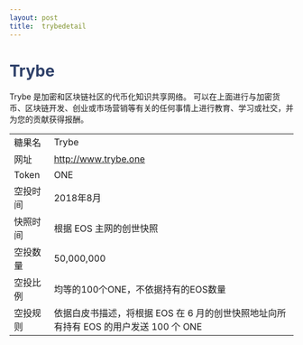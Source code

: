 ```yaml
---
layout: post
title:  trybedetail
---
```


<h1 style="color: #2F416A">Trybe</h1>
<p>
Trybe 是加密和区块链社区的代币化知识共享网络。 可以在上面进行与加密货币、区块链开发、创业或市场营销等有关的任何事情上进行教育、学习或社交，并为您的贡献获得报酬。
</p>


<table class="center">
  <tbody>
    <tr>
        <td class="tablehalf">糖果名</td>
        <td class="tablehalf">Trybe</td>
    </tr>
    <tr>
        <td>网址</td>
        <td><a href="http://www.trybe.one" target="_blank">http://www.trybe.one</a></td>
    </tr>
    <tr>
        <td>Token</td>
        <td>ONE</td>
    </tr>
    <tr>
        <td>空投时间</td>
        <td>2018年8月</td>
    </tr>
    <tr>
        <td>快照时间</td>
        <td>根据 EOS 主网的创世快照</td>
    </tr>
    <tr>
        <td>空投数量</td>
        <td>50,000,000</td>
    </tr>
    <tr>
        <td>空投比例</td>
        <td>          
         均等的100个ONE，不依据持有的EOS数量
        </td>
    </tr>
    <tr>
        <td>空投规则</td>
        <td>
        依据白皮书描述，将根据 EOS 在 6 月的创世快照地址向所有持有 EOS 的用户发送 100 个 ONE
        </td>
    </tr>
  </tbody>
</table>